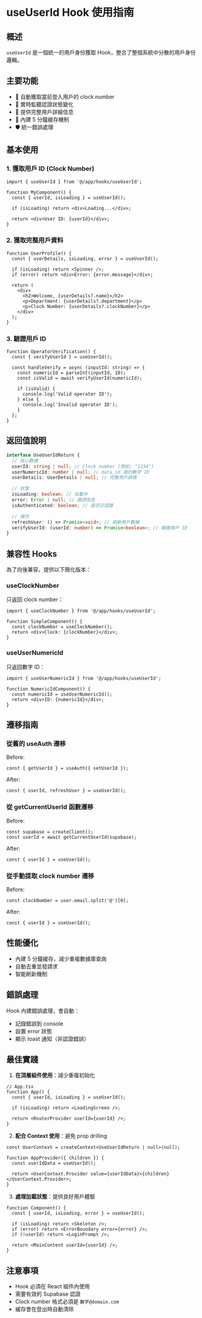 # useUserId Hook 使用指南

## 概述

`useUserId` 是一個統一的用戶身份獲取 Hook，整合了整個系統中分散的用戶身份邏輯。

## 主要功能

- 🔐 自動獲取當前登入用戶的 clock number
- 🔄 實時監聽認證狀態變化
- 👤 提供完整用戶詳細信息
- 💾 內建 5 分鐘緩存機制
- 🛡️ 統一錯誤處理

## 基本使用

### 1. 獲取用戶 ID (Clock Number)

```tsx
import { useUserId } from '@/app/hooks/useUserId';

function MyComponent() {
  const { userId, isLoading } = useUserId();

  if (isLoading) return <div>Loading...</div>;

  return <div>User ID: {userId}</div>;
}
```

### 2. 獲取完整用戶資料

```tsx
function UserProfile() {
  const { userDetails, isLoading, error } = useUserId();

  if (isLoading) return <Spinner />;
  if (error) return <div>Error: {error.message}</div>;

  return (
    <div>
      <h2>Welcome, {userDetails?.name}</h2>
      <p>Department: {userDetails?.department}</p>
      <p>Clock Number: {userDetails?.clockNumber}</p>
    </div>
  );
}
```

### 3. 驗證用戶 ID

```tsx
function OperatorVerification() {
  const { verifyUserId } = useUserId();

  const handleVerify = async (inputId: string) => {
    const numericId = parseInt(inputId, 10);
    const isValid = await verifyUserId(numericId);

    if (isValid) {
      console.log('Valid operator ID');
    } else {
      console.log('Invalid operator ID');
    }
  };
}
```

## 返回值說明

```typescript
interface UseUserIdReturn {
  // 核心數據
  userId: string | null; // Clock number (例如: "1234")
  userNumericId: number | null; // data_id 表的數字 ID
  userDetails: UserDetails | null; // 完整用戶詳情

  // 狀態
  isLoading: boolean; // 加載中
  error: Error | null; // 錯誤信息
  isAuthenticated: boolean; // 是否已認證

  // 操作
  refreshUser: () => Promise<void>; // 刷新用戶數據
  verifyUserId: (userId: number) => Promise<boolean>; // 驗證用戶 ID
}
```

## 兼容性 Hooks

為了向後兼容，提供以下簡化版本：

### useClockNumber

只返回 clock number：

```tsx
import { useClockNumber } from '@/app/hooks/useUserId';

function SimpleComponent() {
  const clockNumber = useClockNumber();
  return <div>Clock: {clockNumber}</div>;
}
```

### useUserNumericId

只返回數字 ID：

```tsx
import { useUserNumericId } from '@/app/hooks/useUserId';

function NumericIdComponent() {
  const numericId = useUserNumericId();
  return <div>ID: {numericId}</div>;
}
```

## 遷移指南

### 從舊的 useAuth 遷移

Before:

```tsx
const { getUserId } = useAuth({ setUserId });
```

After:

```tsx
const { userId, refreshUser } = useUserId();
```

### 從 getCurrentUserId 函數遷移

Before:

```tsx
const supabase = createClient();
const userId = await getCurrentUserId(supabase);
```

After:

```tsx
const { userId } = useUserId();
```

### 從手動提取 clock number 遷移

Before:

```tsx
const clockNumber = user.email.split('@')[0];
```

After:

```tsx
const { userId } = useUserId();
```

## 性能優化

- 內建 5 分鐘緩存，減少重複數據庫查詢
- 自動去重並發請求
- 智能刷新機制

## 錯誤處理

Hook 內建錯誤處理，會自動：

- 記錄錯誤到 console
- 設置 error 狀態
- 顯示 toast 通知（非認證錯誤）

## 最佳實踐

1. **在頂層組件使用**：減少重複初始化

```tsx
// App.tsx
function App() {
  const { userId, isLoading } = useUserId();

  if (isLoading) return <LoadingScreen />;

  return <RouterProvider userId={userId} />;
}
```

2. **配合 Context 使用**：避免 prop drilling

```tsx
const UserContext = createContext<UseUserIdReturn | null>(null);

function AppProvider({ children }) {
  const userIdData = useUserId();

  return <UserContext.Provider value={userIdData}>{children}</UserContext.Provider>;
}
```

3. **處理加載狀態**：提供良好用戶體驗

```tsx
function Component() {
  const { userId, isLoading, error } = useUserId();

  if (isLoading) return <Skeleton />;
  if (error) return <ErrorBoundary error={error} />;
  if (!userId) return <LoginPrompt />;

  return <MainContent userId={userId} />;
}
```

## 注意事項

- Hook 必須在 React 組件內使用
- 需要有效的 Supabase 認證
- Clock number 格式必須是 `數字@domain.com`
- 緩存會在登出時自動清除
